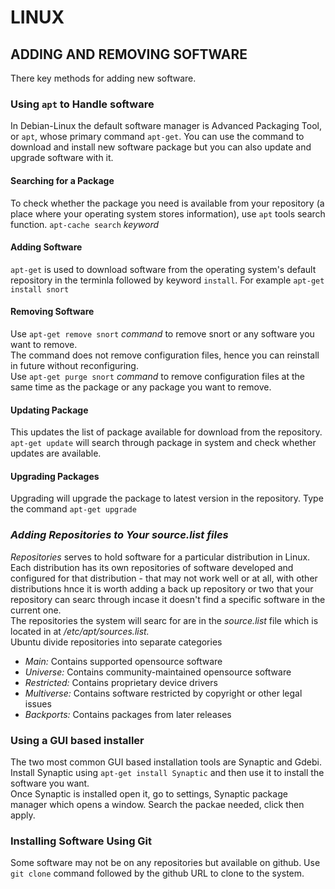 #       LINUX
##  ADDING AND REMOVING SOFTWARE
There key methods for adding new software.

### Using ``apt`` to Handle software
In Debian-Linux the default software manager is Advanced Packaging Tool, or ``apt``, whose primary command ``apt-get``. You can use the command to download and install new software package but you can also update and upgrade software with it.

#### Searching for a Package
To check whether the package you need is available from your repository (a place where your operating system stores information), use ``apt`` tools search function. ``apt-cache search`` *keyword*

#### Adding Software
``apt-get`` is used to download software from the operating system's default repository in the terminla followed by keyword ``install``. For example ``apt-get install snort``

#### Removing Software
Use ``apt-get remove snort`` *command* to remove snort or any software you want to remove.</br>
The command does not remove configuration files, hence you can reinstall in future without reconfiguring.</br>
Use ``apt-get purge snort`` *command* to remove configuration files at the same time as the package or any package you want to remove. 

#### Updating Package
This updates the list of package available for download from the repository. ``apt-get update`` will search through package in system and check whether updates are available.

#### Upgrading Packages
Upgrading will upgrade the package to latest version in the repository. Type the command ``apt-get upgrade``

### *Adding Repositories to Your source.list files*
*Repositories* serves to hold software for a particular distribution in Linux. Each distribution has its own repositories of software developed and configured for that distribution - that may not work well or at all, with other distributions hnce it is worth adding a back up repository or two that your repository can searc through incase it doesn't find a specific software in the current one.</br>
The repositories the system will searc for are in the *source.list* file which is located in at */etc/apt/sources.list.*<br/>
Ubuntu divide repositories into separate categories
- *Main:* Contains supported opensource software
- *Universe:* Contains community-maintained opensource software
- *Restricted:* Contains proprietary device drivers
- *Multiverse:* Contains software restricted by copyright or other legal issues
- *Backports:* Contains packages from later releases

### Using a GUI based installer
The two most common GUI based installation tools are Synaptic and Gdebi.</br>
Install Synaptic using ``apt-get install Synaptic`` and then use it to install the software you want.</br>
Once Synaptic is installed open it, go to settings, Synaptic package manager which opens a window. Search the packae needed, click then apply.

### Installing Software Using Git
Some software may not be on any repositories but available on github. Use ``git clone`` command followed by the github URL to clone to the system.

